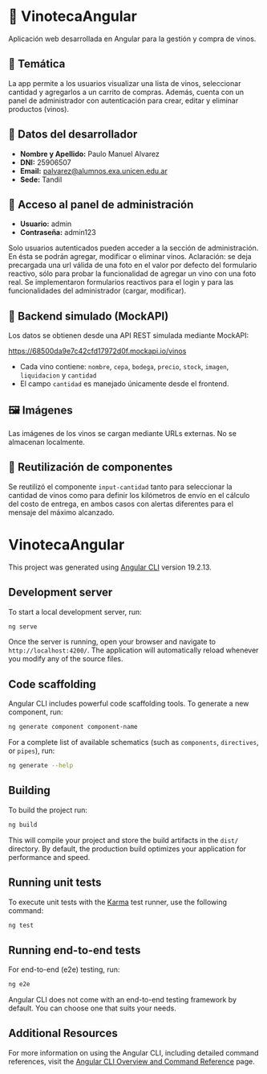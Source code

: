 # 🍷 VinotecaAngular

Aplicación web desarrollada en Angular para la gestión y compra de vinos.

## 📌 Temática

La app permite a los usuarios visualizar una lista de vinos, seleccionar cantidad y agregarlos a un carrito de compras. Además, cuenta con un panel de administrador con autenticación para crear, editar y eliminar productos (vinos).

## 👤 Datos del desarrollador

- **Nombre y Apellido:** Paulo Manuel Alvarez  
- **DNI:** 25906507 
- **Email:** palvarez@alumnos.exa.unicen.edu.ar  
- **Sede:** Tandil

## 🔐 Acceso al panel de administración

- **Usuario:** admin  
- **Contraseña:** admin123  

Solo usuarios autenticados pueden acceder a la sección de administración. En ésta se podrán agregar, modificar o eliminar vinos. Aclaración: se deja precargada una url válida de una foto en el valor por defecto del formulario reactivo, sólo para probar la funcionalidad de agregar un vino con una foto real.
Se implementaron formularios reactivos para el login y para las funcionalidades del administrador (cargar, modificar).

## 🔗 Backend simulado (MockAPI)

Los datos se obtienen desde una API REST simulada mediante MockAPI:

https://68500da9e7c42cfd17972d0f.mockapi.io/vinos


- Cada vino contiene: `nombre`, `cepa`, `bodega`, `precio`, `stock`, `imagen`, `liquidacion` y `cantidad`
- El campo `cantidad` es manejado únicamente desde el frontend.

## 🖼️ Imágenes

Las imágenes de los vinos se cargan mediante URLs externas. No se almacenan localmente.

## 🔁 Reutilización de componentes

Se reutilizó el componente `input-cantidad` tanto para seleccionar la cantidad de vinos como para definir los kilómetros de envío en el cálculo del costo de entrega, en ambos casos con alertas diferentes para el mensaje del máximo alcanzado.

# VinotecaAngular

This project was generated using [Angular CLI](https://github.com/angular/angular-cli) version 19.2.13.

## Development server

To start a local development server, run:

```bash
ng serve
```

Once the server is running, open your browser and navigate to `http://localhost:4200/`. The application will automatically reload whenever you modify any of the source files.

## Code scaffolding

Angular CLI includes powerful code scaffolding tools. To generate a new component, run:

```bash
ng generate component component-name
```

For a complete list of available schematics (such as `components`, `directives`, or `pipes`), run:

```bash
ng generate --help
```

## Building

To build the project run:

```bash
ng build
```

This will compile your project and store the build artifacts in the `dist/` directory. By default, the production build optimizes your application for performance and speed.

## Running unit tests

To execute unit tests with the [Karma](https://karma-runner.github.io) test runner, use the following command:

```bash
ng test
```

## Running end-to-end tests

For end-to-end (e2e) testing, run:

```bash
ng e2e
```

Angular CLI does not come with an end-to-end testing framework by default. You can choose one that suits your needs.

## Additional Resources

For more information on using the Angular CLI, including detailed command references, visit the [Angular CLI Overview and Command Reference](https://angular.dev/tools/cli) page.
